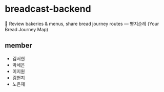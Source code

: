 # breadcast-backend
🍞 Review bakeries &amp; menus, share bread journey routes — 빵지순례 (Your Bread Journey Map)

## member
- 김서현
- 박세은
- 이지원
- 김현지
- 노은재
